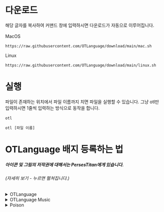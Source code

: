 # 다운로드
해당 글자를 복사하여 커맨드 창에 입력하시면 다운로드가 자동으로 이루어집니다.<br><br>
MacOS
```shell
https://raw.githubusercontent.com/OTLanguage/download/main/mac.sh
```
Linux
```shell
https://raw.githubusercontent.com/OTLanguage/download/main/linux.sh
```

# 실행
파일이 존재하는 위치에서 파일 이름까지 치면 파일을 실행할 수 있습니다. 그냥 otl만 입력하시면 1줄씩 입력하는 방식으로 동작을 합니다.
```shell
otl
```
```shell
otl [파일 이름]
```

# OTLanguage 배지 등록하는 법
##### _아이콘 및 그림의 저작권에 대해서는 PersesTitan에게 있습니다._
###### (자세히 보기 - 누르면 펼쳐집니다.)

<details>
    <summary>OTLanguage</summary>
    
[![](https://github.com/OTLanguage/.github/blob/main/image/OTLanguage-flat.svg)](https://github.com/OTLanguage) flat <br>
[![](https://github.com/OTLanguage/.github/blob/main/image/OTLanguage-flat-square.svg)](https://github.com/OTLanguage) flat-square <br>
[![](https://github.com/OTLanguage/.github/blob/main/image/OTLANGUAGE-for-the-badge.svg)](https://github.com/OTLanguage) for-the-badge <br>
[![](https://github.com/OTLanguage/.github/blob/main/image/OTLanguage-plastic.svg)](https://github.com/OTLanguage) plastic <br>
[![](https://github.com/OTLanguage/.github/blob/main/image/OTLanguage-social.svg)](https://github.com/OTLanguage) social <br>

HTML - style:flat,flat-square,for-the-badge,plastic,social
```HTML
<img src="https://github.com/OTLanguage/.github/blob/main/image/OTLanguage-flat.svg"/>
<img src="https://github.com/OTLanguage/.github/blob/main/image/OTLanguage-flat-square.svg"/>
<img src="https://github.com/OTLanguage/.github/blob/main/image/OTLANGUAGE-for-the-badge.svg"/>
<img src="https://github.com/OTLanguage/.github/blob/main/image/OTLanguage-plastic.svg"/>
<img src="https://github.com/OTLanguage/.github/blob/main/image/OTLanguage-social.svg"/>
```
MARKDOWN - style:flat,flat-square,for-the-badge,plastic,social
```MARKDOWN
![](https://github.com/OTLanguage/.github/blob/main/image/OTLanguage-flat.svg)
![](https://github.com/OTLanguage/.github/blob/main/image/OTLanguage-flat-square.svg)
![](https://github.com/OTLanguage/.github/blob/main/image/OTLANGUAGE-for-the-badge.svg)
![](https://github.com/OTLanguage/.github/blob/main/image/OTLanguage-plastic.svg)
![](https://github.com/OTLanguage/.github/blob/main/image/OTLanguage-social.svg)
```

---

</details>

<details>
    <summary>OTLanguage Music</summary>
    
[![](https://github.com/OTLanguage/.github/blob/main/icon/music/OTLanguageMusic-flat.svg)](https://github.com/OTLanguage) flat <br>
[![](https://github.com/OTLanguage/.github/blob/main/icon/music/OTLanguageMusic-flat-square.svg)](https://github.com/OTLanguage) flat-square <br>
[![](https://github.com/OTLanguage/.github/blob/main/icon/music/OTLanguageMusic-for-the-badge.svg)](https://github.com/OTLanguage) for-the-badge <br>
[![](https://github.com/OTLanguage/.github/blob/main/icon/music/OTLanguageMusic-plastic.svg)](https://github.com/OTLanguage) plastic <br>
[![](https://github.com/OTLanguage/.github/blob/main/icon/music/OTLanguageMusic-social.svg)](https://github.com/OTLanguage) social <br>

HTML - style:flat,flat-square,for-the-badge,plastic,social
```HTML
<img src="https://github.com/OTLanguage/.github/blob/main/icon/music/OTLanguageMusic-flat.svg"/>
<img src="https://github.com/OTLanguage/.github/blob/main/icon/music/OTLanguageMusic-flat-square.svg"/>
<img src="https://github.com/OTLanguage/.github/blob/main/icon/music/OTLanguageMusic-for-the-badge.svg"/>
<img src="https://github.com/OTLanguage/.github/blob/main/icon/music/OTLanguageMusic-plastic.svg"/>
<img src="https://github.com/OTLanguage/.github/blob/main/icon/music/OTLanguageMusic-social.svg"/>
```
MARKDOWN - style:flat,flat-square,for-the-badge,plastic,social
```MARKDOWN
![](https://github.com/OTLanguage/.github/blob/main/icon/music/OTLanguageMusic-flat.svg)
![](https://github.com/OTLanguage/.github/blob/main/icon/music/OTLanguageMusic-flat-square.svg)
![](https://github.com/OTLanguage/.github/blob/main/icon/music/OTLanguageMusic-for-the-badge.svg)
![](https://github.com/OTLanguage/.github/blob/main/icon/music/OTLanguageMusic-plastic.svg)
![](https://github.com/OTLanguage/.github/blob/main/icon/music/OTLanguageMusic-social.svg)
```

---

</details>

<details>
    <summary>Poison</summary>
        
[![](https://github.com/OTLanguage/.github/blob/main/image/poison/svg/Poison-flat.svg)](https://github.com/OTLanguage) flat <br>
[![](https://github.com/OTLanguage/.github/blob/main/image/poison/svg/Poison-flat-square.svg)](https://github.com/OTLanguage) flat-square <br>
[![](https://github.com/OTLanguage/.github/blob/main/image/poison/svg/Poison-for-the-badge.svg)](https://github.com/OTLanguage) for-the-badge <br>
[![](https://github.com/OTLanguage/.github/blob/main/image/poison/svg/Poison-plastic.svg)](https://github.com/OTLanguage) plastic <br>
[![](https://github.com/OTLanguage/.github/blob/main/image/poison/svg/Poison-social.svg)](https://github.com/OTLanguage) social <br>

HTML - style:flat,flat-square,for-the-badge,plastic,social
```HTML
<img src="https://github.com/OTLanguage/.github/blob/main/image/poison/svg/Poison-flat.svg"/>
<img src="https://github.com/OTLanguage/.github/blob/main/image/poison/svg/Poison-flat-square.svg"/>
<img src="https://github.com/OTLanguage/.github/blob/main/image/poison/svg/Poison-for-the-badge.svg"/>
<img src="https://github.com/OTLanguage/.github/blob/main/image/poison/svg/Poison-plastic.svg"/>
<img src="https://github.com/OTLanguage/.github/blob/main/image/poison/svg/Poison-social.svg"/>
```
MARKDOWN - style:flat,flat-square,for-the-badge,plastic,social
```MARKDOWN
![](https://github.com/OTLanguage/.github/blob/main/image/poison/svg/Poison-flat.svg)
![](https://github.com/OTLanguage/.github/blob/main/image/poison/svg/Poison-flat-square.svg)
![](https://github.com/OTLanguage/.github/blob/main/image/poison/svg/Poison-for-the-badge.svg)
![](https://github.com/OTLanguage/.github/blob/main/image/poison/svg/Poison-plastic.svg)
![](https://github.com/OTLanguage/.github/blob/main/image/poison/svg/Poison-social.svg)
```

---

</details>
